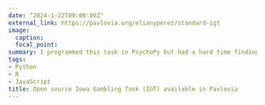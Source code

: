 ```yaml
---
date: “2024-1-22T00:00:00Z"
external_link: https://pavlovia.org/elianyperez/standard-igt
image:
  caption: 
  focal_point: 
summary: I programmed this task in PsychoPy but had a hard time finding an open source way to implement the task in an online study. At this link, you can find, fork, and clone my repo to run either the standard IGT or to modify it for your own studies.
tags:
- Python
- R
- JavaScript
title: Open source Iowa Gambling Task (IGT) available in Pavlovia
---
```

